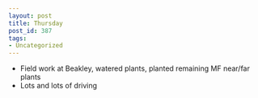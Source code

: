 ```yaml
---
layout: post
title: Thursday
post_id: 387
tags: 
- Uncategorized
---
```


<ul>
	<li>Field work at Beakley, watered plants, planted remaining MF near/far plants</li>
	<li>Lots and lots of driving</li>
</ul>